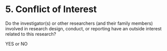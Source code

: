 # 5. Conflict of Interest
Do the investigator(s) or other researchers (and their family members) involved in research design, conduct, or reporting have an outside interest related to this research?

YES or NO
